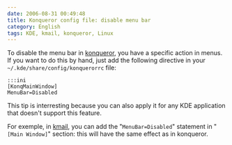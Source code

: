 ```yaml
---
date: 2006-08-31 00:49:48
title: Konqueror config file: disable menu bar
category: English
tags: KDE, kmail, konqueror, Linux
---
```


To disable the menu bar in [konqueror](http://www.konqueror.org), you have a specific action in menus. If you want to do this by hand, just add the following directive in your `~/.kde/share/config/konquerorrc` file:

    :::ini
    [KonqMainWindow]
    MenuBar=Disabled

This tip is interresting because you can also apply it for any KDE application that doesn't support this feature.

For exemple, in [kmail](http://kmail.kde.org), you can add the "`MenuBar=Disabled`" statement in "`[Main Window]`" section: this will have the same effect as in konqueror.
